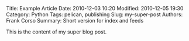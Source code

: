 Title: Example Article
Date: 2010-12-03 10:20
Modified: 2010-12-05 19:30
Category: Python
Tags: pelican, publishing
Slug: my-super-post
Authors: Frank Corso
Summary: Short version for index and feeds

This is the content of my super blog post.